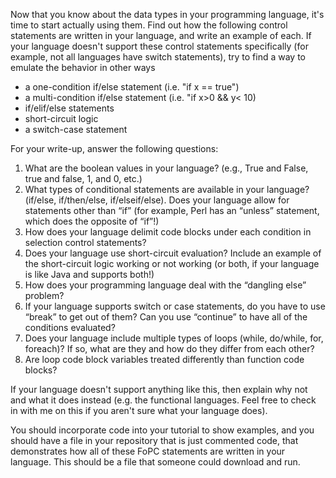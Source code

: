 Now that you know about the data types in your programming language, it's time to start actually using them. Find out how the following control statements are written in your language, and write an example of each. If your language doesn't support these control statements specifically (for example, not all languages have switch statements), try to find a way to emulate the behavior in other ways
- a one-condition if/else statement (i.e. "if x == true")
- a multi-condition if/else statement (i.e. "if x>0 && y< 10)
- if/elif/else statements
- short-circuit logic
- a switch-case statement

For your write-up, answer the following questions:
1. What are the boolean values in your language? (e.g., True and False, true and false, 1, and 0, etc.)
2. What types of conditional statements are available in your language? (if/else, if/then/else, if/elseif/else). Does your language allow for statements other than “if” (for example, Perl has an “unless” statement, which does the opposite of “if”!)
3. How does your language delimit code blocks under each condition in selection control statements?
4. Does your language use short-circuit evaluation? Include an example of the short-circuit logic working or not working (or both, if your language is like Java and supports both!)
5. How does your programming language deal with the “dangling else” problem?
6. If your language supports switch or case statements, do you have to use “break” to get out of them? Can you use “continue” to have all of the conditions evaluated?
7. Does your language include multiple types of loops (while, do/while, for, foreach)? If so, what are they and how do they differ from each other?
8. Are loop code block variables treated differently than function code blocks?

If your language doesn't support anything like this, then explain why not and what it does instead (e.g. the functional languages. Feel free to check in with me on this if you aren't sure what your language does).

You should incorporate code into your tutorial to show examples, and you should have a file in your repository that is just commented code, that demonstrates how all of these FoPC statements are written in your language. This should be a file that someone could download and run.